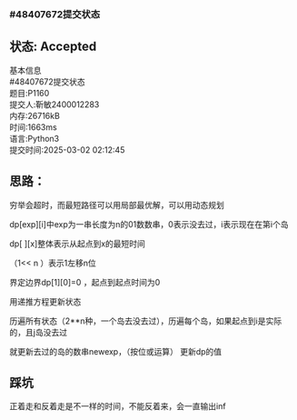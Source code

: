 
### #48407672提交状态

## 状态: Accepted

基本信息  
#48407672提交状态  
题目:P1160  
提交人:靳敏2400012283  
内存:26716kB  
时间:1663ms  
语言:Python3  
提交时间:2025-03-02 02:12:45

## 思路：
穷举会超时，而最短路径可以用局部最优解，可以用动态规划

dp[exp][i]中exp为一串长度为n的01数数串，0表示没去过，i表示现在在第i个岛

dp[ ][x]整体表示从起点到x的最短时间

（1<< n ）表示1左移n位

界定边界dp[1][0]=0 ，起点到起点时间为0

用递推方程更新状态

历遍所有状态（2**n种，一个岛去没去过），历遍每个岛，如果起点到i是实际的，且j岛没去过

就更新去过的岛的数串newexp，（按位或运算）
更新dp的值

## 踩坑

正着走和反着走是不一样的时间，不能反着来，会一直输出inf